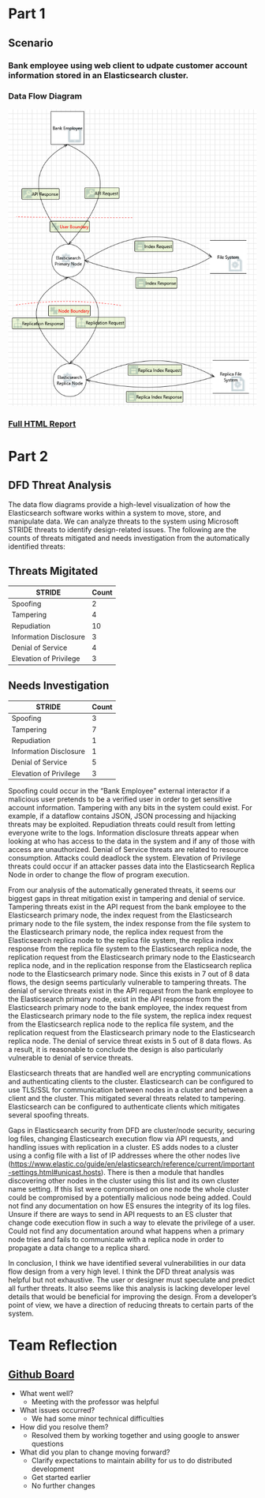 # Part 1
## Scenario

### Bank employee using web client to udpate customer account information stored in an Elasticsearch cluster.

### Data Flow Diagram
![Use Case 5](./DFD-CustomerAccountUpdate.png)

### [Full HTML Report](./DFD-CustomerAccountUpdate.htm)

# Part 2
## DFD Threat Analysis

The data flow diagrams provide a high-level visualization of how the Elasticsearch software works within a system to move, store, and manipulate data.  We can analyze threats to the system using Microsoft STRIDE threats to identify design-related issues.  The following are the counts of threats mitigated and needs investigation from the automatically identified threats:

## Threats Migitated

|STRIDE|Count|
|------|-----|
|Spoofing|2|
|Tampering|4|
|Repudiation|10|
|Information Disclosure|3|
|Denial of Service|4|
|Elevation of Privilege|3|


## Needs Investigation

|STRIDE|Count|
|------|-----|
|Spoofing|3|
|Tampering|7|
|Repudiation|1|
|Information Disclosure|1|
|Denial of Service|5|
|Elevation of Privilege|3|

Spoofing could occur in the “Bank Employee” external interactor if a malicious user pretends to be a verified user in order to get sensitive account information.  Tampering with any bits in the system could exist.  For example, if a dataflow contains JSON, JSON processing and hijacking threats may be exploited. Repudiation threats could result from letting everyone write to the logs.  Information disclosure threats appear when looking at who has access to the data in the system and if any of those with access are unauthorized.  Denial of Service threats are related to resource consumption.  Attacks could deadlock the system.  Elevation of Privilege threats could occur if an attacker passes data into the Elasticsearch Replica Node in order to change the flow of program execution.

From our analysis of the automatically generated threats, it seems our biggest gaps in threat mitigation exist in tampering and denial of service.  Tampering threats exist in the API request from the bank employee to the Elasticsearch primary node, the index request from the Elasticsearch primary node to the file system, the index response from the file system to the Elasticsearch primary node, the replica index request from the Elasticsearch replica node to the replica file system, the replica index response from the replica file system to the Elasticsearch replica node, the replication request from the Elasticsearch primary node to the Elasticsearch replica node, and in the replication response from the Elasticsearch replica node to the Elasticsearch primary node.  Since this exists in 7 out of 8 data flows, the design seems particularly vulnerable to tampering threats.  The denial of service threats exist in the API request from the bank employee to the Elasticsearch primary node, exist in the API response from the Elasticsearch primary node to the bank employee, the index request from the Elasticsearch primary node to the file system, the replica index request from the Elasticsearch replica node to the replica file system, and the replication request from the Elasticsearch primary node to the Elasticsearch replica node.  The denial of service threat exists in 5 out of 8 data flows.  As a result, it is reasonable to conclude the design is also particularly vulnerable to denial of service threats.

Elasticsearch threats that are handled well are encrypting communications and authenticating clients to the cluster.  Elasticsearch can be configured to use TLS/SSL for communication between nodes in a cluster and between a client and the cluster. This mitigated several threats related to tampering.  Elasticsearch can be configured to authenticate clients which mitigates several spoofing threats.

Gaps in Elasticsearch security from DFD are cluster/node security, securing log files, changing Elasticsearch execution flow via API requests, and handling issues with replication in a cluster.  ES adds nodes to a cluster using a config file with a list of IP addresses where the other nodes live (https://www.elastic.co/guide/en/elasticsearch/reference/current/important-settings.html#unicast.hosts). There is then a module that handles discovering other nodes in the cluster using this list and its own cluster name setting. If this list were compromised on one node the whole cluster could be compromised by a potentially malicious node being added.  Could not find any documentation on how ES ensures the integrity of its log files.  Unsure if there are ways to send in API requests to an ES cluster that change code execution flow in such a way to elevate the privilege of a user.  Could not find any documentation around what happens when a primary node tries and fails to communicate with a replica node in order to propagate a data change to a replica shard.

In conclusion, I think we have identified several vulnerabilities in our data flow design from a very high level.  I think the DFD threat analysis was helpful but not exhaustive.  The user or designer must speculate and predict all further threats.  It also seems like this analysis is lacking developer level details that would be beneficial for improving the design.  From a developer’s point of view, we have a direction of reducing threats to certain parts of the system.  

# Team Reflection
## [Github Board](https://github.com/npalacio/SoftwareAssurance/projects/4)

- What went well?
  - Meeting with the professor was helpful
- What issues occurred?
  - We had some minor technical difficulties
- How did you resolve them?
  - Resolved them by working together and using google to answer questions
- What did you plan to change moving forward? 
  - Clarify expectations to maintain ability for us to do distributed development
  - Get started earlier
  - No further changes
 



